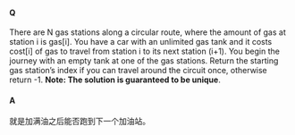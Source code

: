 #### Q

There are N gas stations along a circular route, where the amount of gas at station i is gas[i].
You have a car with an unlimited gas tank and it costs cost[i] of gas to travel from station i to its next
station (i+1). You begin the journey with an empty tank at one of the gas stations.
Return the starting gas station’s index if you can travel around the circuit once, otherwise return -1.
**Note: The solution is guaranteed to be unique**. 

#### A

就是加满油之后能否跑到下一个加油站。

